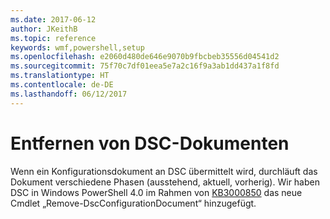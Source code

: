 ```yaml
---
ms.date: 2017-06-12
author: JKeithB
ms.topic: reference
keywords: wmf,powershell,setup
ms.openlocfilehash: e2060d480de646e9070b9fbcbeb35556d04541d2
ms.sourcegitcommit: 75f70c7df01eea5e7a2c16f9a3ab1dd437a1f8fd
ms.translationtype: HT
ms.contentlocale: de-DE
ms.lasthandoff: 06/12/2017
---
```

<a id="remove-dsc-documents" class="xliff"></a>
# Entfernen von DSC-Dokumenten

Wenn ein Konfigurationsdokument an DSC übermittelt wird, durchläuft das Dokument verschiedene Phasen (ausstehend, aktuell, vorherig). Wir haben DSC in Windows PowerShell 4.0 im Rahmen von [KB3000850](https://support.microsoft.com/en-us/kb/3000850) das neue Cmdlet „Remove-DscConfigurationDocument“ hinzugefügt. 

